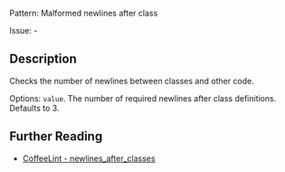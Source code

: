 Pattern: Malformed newlines after class

Issue: -

## Description

Checks the number of newlines between classes and other code.

Options: `value`. The number of required newlines after class definitions. Defaults to 3.

## Further Reading

* [CoffeeLint - newlines_after_classes](http://www.coffeelint.org/#options)